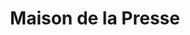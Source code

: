 ---
title: "Maison de la Presse"
url: /etaples/maison-de-la-presse-rue-de-montreuil/
shop: marchand de journaux
---